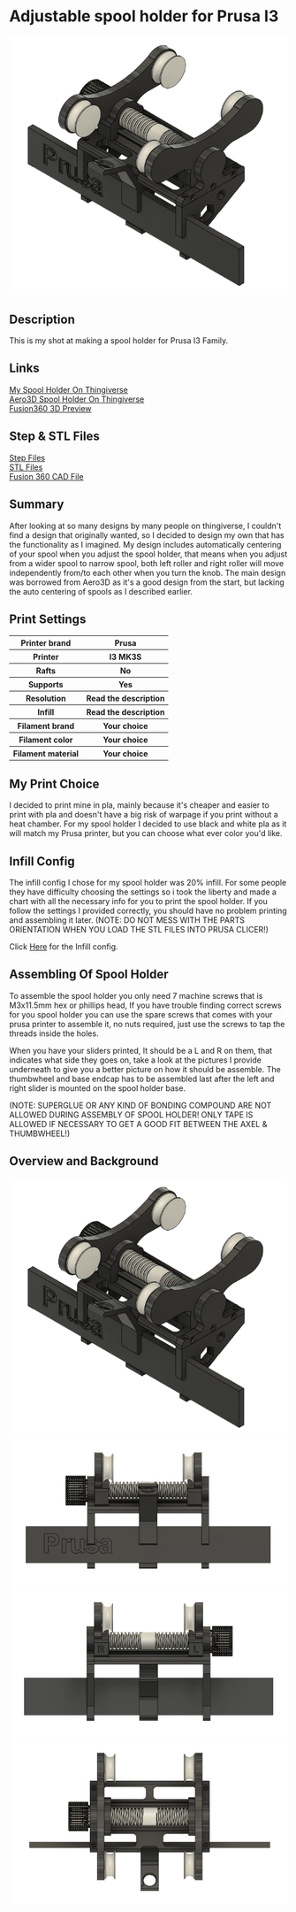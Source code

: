# Adjustable spool holder for Prusa I3

![Main](https://github.com/ProgramFreakHD/Prusa-I3-Adjustable-Spool-Holder/blob/master/Pictures/Fusion360_EPcU3aeQii.png)

## Description

This is my shot at making a spool holder for Prusa I3 Family.

## Links

[My Spool Holder On Thingiverse](https://www.thingiverse.com/thing:4457941)\
[Aero3D Spool Holder On Thingiverse](https://www.thingiverse.com/thing:2362427)\
[Fusion360 3D Preview](https://gmail306847.autodesk360.com/g/shares/SH56a43QTfd62c1cd9681096767b71a6baea?viewState=NoIgbgDAdAjCA0IDeAdEAXAngBwKZoC40ARXAZwEsBzAOzXjQEMyzd1C0AOAE1wHYAnACYARjAC0fPkKHiALJwDGucYwDMnPpKUBWAGycxnAGacBaAL4gAukA)

## Step & STL Files

[Step Files](https://github.com/ProgramFreakHD/Prusa-I3-Adjustable-Spool-Holder/tree/master/Spool%20Holder%20STEP%20Files)\
[STL Files](https://github.com/ProgramFreakHD/Prusa-I3-Adjustable-Spool-Holder/tree/master/Spool%20Holder%20STL%20Files)\
[Fusion 360 CAD File](https://github.com/ProgramFreakHD/Prusa-I3-Adjustable-Spool-Holder/tree/master/Spool%20Holder%20Fusion%20360%20CAD)

## Summary

After looking at so many designs by many people on thingiverse, I couldn't find a design that originally wanted, so I decided to design my own that has the functionality as I imagined. My design includes automatically centering of your spool when you adjust the spool holder, that means when you adjust from a wider spool to narrow spool, both left roller and right roller will move independently from/to each other when you turn the knob. The main design was borrowed from Aero3D as it's a good design from the start, but lacking the auto centering of spools as I described earlier.

## Print Settings

<table>
  <tr>
    <th>Printer brand</th>
    <th>Prusa</th>
  </tr>
    <tr>
    <th>Printer</th>
    <th>I3 MK3S</th>
  </tr>
    <tr>
    <th>Rafts</th>
    <th>No</th>
  </tr>
    <tr>
    <th>Supports</th>
    <th>Yes</th>
  </tr>
    <tr>
    <th>Resolution</th>
    <th>Read the description</th>
  </tr>
    <tr>
    <th>Infill</th>
    <th>Read the description</th>
  </tr>
   <tr>
   <th>Filament brand</th>
   <th>Your choice</th>
  </tr>
    <tr>
    <th>Filament color</th>
    <th>Your choice</th>
  </tr>
    <tr>
    <th>Filament material</th>
    <th>Your choice</th>
  </tr>
</table>

## My Print Choice

I decided to print mine in pla, mainly because it's cheaper and easier to print with pla and doesn't have a big risk of warpage if you print without a heat chamber. For my spool holder I decided to use black and white pla as it will match my Prusa printer, but you can choose what ever color you'd like.

## Infill Config

The infill config I chose for my spool holder was 20% infill. For some people they have difficulty choosing the settings so i took the liberty and made a chart with all the necessary info for you to print the spool holder. If you follow the settings I provided correctly, you should have no problem printing and assembling it later.
(NOTE: DO NOT MESS WITH THE PARTS ORIENTATION WHEN YOU LOAD THE STL FILES INTO PRUSA CLICER!)

Click [Here](https://github.com/ProgramFreakHD/Prusa-I3-Adjustable-Spool-Holder/blob/master/Infill%20Config.md) for the Infill config.

## Assembling Of Spool Holder

To assemble the spool holder you only need 7 machine screws that is M3x11.5mm hex or phillips head, If you have trouble finding correct screws for you spool holder you can use the spare screws that comes with your prusa printer to assemble it, no nuts required, just use the screws to tap the threads inside the holes.

When you have your sliders printed, It should be a L and R on them, that indicates what side they goes on, take a look at the pictures I provide underneath to give you a better picture on how it should be assemble. The thumbwheel and base endcap has to be assembled last after the left and right slider is mounted on the spool holder base.

(NOTE: SUPERGLUE OR ANY KIND OF BONDING COMPOUND ARE NOT ALLOWED DURING ASSEMBLY OF SPOOL HOLDER! ONLY TAPE IS ALLOWED IF NECESSARY TO GET A GOOD FIT BETWEEN THE AXEL & THUMBWHEEL!)

## Overview and Background

![alt text](https://github.com/ProgramFreakHD/Prusa-I3-Adjustable-Spool-Holder/blob/main/Pictures/Fusion360_EPcU3aeQii.png)
![alt text](https://github.com/ProgramFreakHD/Prusa-I3-Adjustable-Spool-Holder/blob/main/Pictures/Fusion360_HI3vvN6EnH.png)
![alt text](https://github.com/ProgramFreakHD/Prusa-I3-Adjustable-Spool-Holder/blob/main/Pictures/Fusion360_b3O1EtHUrA.png)
![alt text](https://github.com/ProgramFreakHD/Prusa-I3-Adjustable-Spool-Holder/blob/main/Pictures/Fusion360_OKTGHkgsn5.png)

